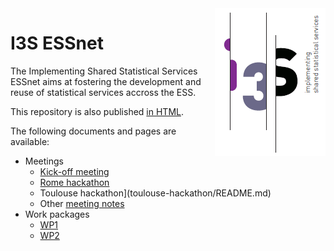 <img align="right" src="communication/i3s-logo.png" alt="I3S logo"/>

# I3S ESSnet

The Implementing Shared Statistical Services ESSnet aims at fostering the development and reuse of statistical services accross the ESS.

This repository is also published [in HTML](https://i3s-essnet.github.io/Documents/).

The following documents and pages are available:

  * Meetings
    * [Kick-off meeting](ko-meeting/index.md)
    * [Rome hackathon](rome-hackathon/README.md)
    * Toulouse hackathon](toulouse-hackathon/README.md)
    * Other [meeting notes](meeting-notes/README.md)
  * Work packages
    * [WP1](wp1/README.md)
    * [WP2](wp2/README.md)